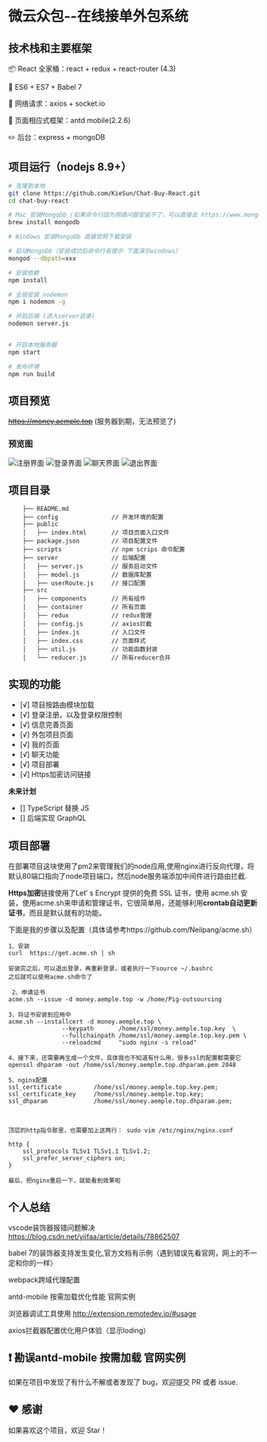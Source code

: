 # 微云众包--在线接单外包系统

## 技术栈和主要框架

📦 React 全家桶：react + redux + react-router (4.3)

📌 ES6 + ES7 + Babel 7

📡 网络请求：axios + socket.io 

🎈 页面相应式框架：antd mobile(2.2.6)

✏️ 后台：express + mongoDB

## 项目运行（nodejs 8.9+）
``` bash
# 克隆到本地
git clone https://github.com/KieSun/Chat-Buy-React.git
cd chat-buy-react

# Mac 安装MongoDb (如果命令行因为网络问题安装不了，可以直接去 https://www.mongodb.com/download-center#community 下载
brew install mongodb

# Windows 安装MongoDb 直接官网下载安装

# 启动MongoDb（安装成功后命令行有提示 下面演示windows）
mongod --dbpath=xxx

# 安装依赖
npm install

# 全局安装 nodemon 
npm i nodemon -g

# 开启后端 (进入server目录)
nodemon server.js


# 开启本地服务器
npm start

# 发布环境
npm run build
```

## 项目预览
~~https://money.aemple.top~~ (服务器到期，无法预览了)
### 预览图
![注册界面](Read/zc.gif)
![登录界面](Read/dl.gif)
![聊天界面](Read/lt.gif)
![退出界面](Read/tc.gif)

## 项目目录

        ├── README.md
        ├── config               // 开发环境的配置
        ├── public
        │   ├── index.html       // 项目页面入口文件
        ├── package.json         // 项目配置文件
        ├── scripts              // npm scrips 命令配置
        ├── server               // 后端配置
        │   ├── server.js        // 服务启动文件
        │   ├── model.js         // 数据库配置
        │   ├── userRoute.js     // 接口配置    
        ├── src
        │   ├── components       // 所有组件
        │   ├── container        // 所有页面
        │   ├── redux            // redux管理
        │   ├── config.js	     // axios拦截
        │   ├── index.js         // 入口文件
        │   ├── index.css        // 页面样式
        │   ├── util.js          // 功能函数封装
        │   └── reducer.js       // 所有reducer合并

## 实现的功能
- [√] 项目按路由模块加载
- [√] 登录注册，以及登录权限控制
- [√] 信息完善页面
- [√] 外包项目页面
- [√] 我的页面
- [√] 聊天功能
- [√] 项目部署
- [√] Https加密访问链接

**未来计划**
- [] TypeScript 替换 JS
- [] 后端实现 GraphQL

## 项目部署
在部署项目这块使用了pm2来管理我们的node应用,使用nginx进行反向代理，将默认80端口指向了node项目端口，然后node服务端添加中间件进行路由拦截.

**Https加密**链接使用了Let’ s Encrypt 提供的免费 SSL 证书，使用 acme.sh 安装，使用acme.sh来申请和管理证书，它很简单用，还能够利用**crontab自动更新证书**，而且是默认就有的功能。

下面是我的步骤以及配置（具体请参考https://github.com/Neilpang/acme.sh）

```
1、安装
curl  https://get.acme.sh | sh

安装完之后，可以退出登录，再重新登录，或者执行一下source ~/.bashrc
之后就可以使用acme.sh命令了

 2、申请证书
acme.sh --issue -d money.aemple.top -w /home/Pig-outsourcing

3、将证书安装到应用中
acme.sh --installcert -d money.aemple.top \
               --keypath       /home/ssl/money.aemple.top.key  \
               --fullchainpath /home/ssl/money.aemple.top.key.pem \
               --reloadcmd     "sudo nginx -s reload"

4、接下来，还需要再生成一个文件，具体我也不知道有什么用，很多ssl的配置都需要它
openssl dhparam -out /home/ssl/money.aemple.top.dhparam.pem 2048

5、nginx配置
ssl_certificate         /home/ssl/money.aemple.top.key.pem;
ssl_certificate_key     /home/ssl/money.aemple.top.key;
ssl_dhparam             /home/ssl/money.aemple.top.dhparam.pem;



顶层的http指令那里，也需要加上这两行： sudo vim /etc/nginx/nginx.conf

http {
    ssl_protocols TLSv1 TLSv1.1 TLSv1.2;
    ssl_prefer_server_ciphers on;
} 

最后，把nginx重启一下，就能看到效果啦
```
## 个人总结

vscode装饰器报错问题解决  https://blog.csdn.net/yiifaa/article/details/78862507

babel 7的装饰器支持发生变化,官方文档有示例（遇到错误先看官网，网上的不一定和你的一样）

webpack跨域代理配置

antd-mobile 按需加载优化性能 官网实例

浏览器调试工具使用
http://extension.remotedev.io/#usage

axios拦截器配置优化用户体验（显示loding）







## ❗️ 勘误antd-mobile 按需加载 官网实例



如果在项目中发现了有什么不解或者发现了 bug，欢迎提交 PR 或者 issue.

## ♥️ 感谢

如果喜欢这个项目，欢迎 Star！